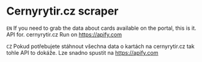 # Cernyrytir.cz scraper
`EN`
If you need to grab the data about cards available on the portal, this is it.
API for. cernyrytir.cz
Run on https://apify.com

`CZ`
Pokud potřebujete stáhnout všechna data o kartách na cernyrytir.cz tak tohle API to dokáže.
Lze snadno spustit na https://apify.com
